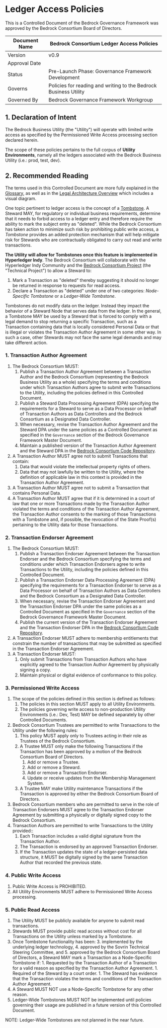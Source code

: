 # Ledger Access Policies

This is a Controlled Document of the Bedrock Governance Framework was approved by the Bedrock Consortium Board of Directors.

| Document Name |Bedrock Consortium Ledger Access Policies |
| --- | --- |
| Version | v0.9 |
| Approval Date | |
| Status | Pre-Launch Phase: Governance Framework Development |
| Governs | Policies for reading and writing to the Bedrock Business Utility|
| Governed By | Bedrock Governance Framework Workgroup |

## 1. Declaration of Intent
The Bedrock Business Utility (the "Utility") will operate with limited write access as specified by the Permissioned Write Access processing section declared herein.

The scope of these policies pertains to the full corpus of **Utility Environments**, namely all the ledgers associated with the Bedrock Business Utility (i.e.: prod, test, dev).

## 2. Recommended Reading
The terms used in this Controlled Document are more fully explained in the [Glossary](../gf_info/glossary.md), as well as in the [Legal Architecture Overview](../gf_legal/legal_arch.md) which includes a visual diagram.

One topic pertinent to ledger access is the concept of a [Tombstone](https://jira.hyperledger.org/browse/INDY-2082). A Steward MAY, for regulatory or individual business requirements, determine that it needs to forbid access to a ledger entry and therefore require the ability to mark the subject entry as "deleted". While the Bedrock Consortium has taken action to minimize such risk by prohibiting public write access, a *Tombstone* provides an added protection mechanism that will help mitigate risk for Stewards who are contractually obligated to carry out read and write transactions.

**The Utility will allow for Tombstones once this feature is implemented in Hyperledger Indy**. The Bedrock Consortium will collaborate with the Hyperledger Indy Community and the [Bedrock Consortium Project](https://github.com/bedrock-consortium/tsc/) (the "Technical Project") to allow a Steward to:

1. Mark a Transaction as "deleted" thereby suggesting it should no longer be returned in response to requests for read access.
2. Declare a Transaction as "deleted" under one of two categories: *Node-Specific Tombstone* or a *Ledger-Wide Tombstone*.

Tombstones do not modify data on the ledger. Instead they impact the behavior of a Steward Node that serves data from the ledger. In the general, a Tombstone MAY be used by a Steward that is forced to comply with a legal demand to stop returning a specific Transaction, such as a Transaction containing data that is locally considered Personal Data or that is illegal or violates the Transaction Author Agreement in some other way. In such a case, other Stewards may not face the same legal demands and may take different action.

### 1. Transaction Author Agreement
1. The Bedrock Consortium MUST:
	1. Publish a Transaction Author Agreement between a Transaction Author and the Bedrock Consortium (representing the Bedrock Business Utility as a whole) specifying the terms and conditions under which Transaction Authors agree to submit write Transactions to the Utility, including the policies defined in this Controlled Document.
	1. Publish a Steward Data Processing Agreement (DPA) specifying the requirements for a Steward to serve as a Data Processor on behalf of Transaction Authors as Data Controllers and the Bedrock Consortium as a Designated Data Controller.
	1. When necessary, revise the Transaction Author Agreement and the Steward DPA under the same policies as a Controlled Document as specified in the ```Governance``` section of the Bedrock Governance Framework Master Document.
	1. Maintain a published version of the Transaction Author Agreement and the Steward DPA in the [Bedrock Consortium Code Repository](https://github.com/bedrock-consortium/bbu-gf/).
2. A Transaction Author MUST agree not to submit Transactions that contain:
	1. Data that would violate the intellectual property rights of others.
	1. Data that may not lawfully be written to the Utility, where the definition of applicable law in this context is provided in the Transaction Author Agreement.
3. A Transaction Author MUST agree not to submit a Transaction that contains Personal Data.
4. A Transaction Author MUST agree that if it is determined in a court of law that one or more Transactions made by the Transaction Author violated the terms and conditions of the Transaction Author Agreement, the Transaction Author consents to the marking of those Transactions with a Tombstone and, if possible, the revocation of the State Proof(s) pertaining to the Utility data for those Transactions.

### 2. Transaction Endorser Agreement
1. The Bedrock Consortium MUST:
	1. Publish a Transaction Endorser Agreement between the Transaction Endorser and the Bedrock Consortium specifying the terms and conditions under which Transaction Endorsers agree to write Transactions to the Utility, including the policies defined in this Controlled Document.
	1. Publish a Transaction Endorser Data Processing Agreement (DPA) specifying the requirements for a Transaction Endorser to serve as a Data Processor on behalf of Transaction Authors as Data Controllers and the Bedrock Consortium as a Designated Data Controller.
	1. When necessary, revise the Transaction Endorser Agreement and the Transaction Endorser DPA under the same policies as a Controlled Document as specified in the ```Governance``` section of the Bedrock Governance Framework Master Document.
	1. Publish the current version of the Transaction Endorser Agreement and the Transaction Endorser DPA in the [Bedrock Consortium Code Repository](https://github.com/bedrock-consortium/bbu-gf/).
2. A Transaction Endorser MUST adhere to membership entitlements that constrain the number of transactions that may be submitted as specified in the Transaction Endorser Agreement.
3. A Transaction Endorser MUST:
	1. Only submit Transactions from Transaction Authors who have explicitly agreed to the Transaction Author Agreement by physically signing a copy.
	1. Maintain physical or digital evidence of conformance to this policy.

### 3. Permissioned Write Access
1. The scope of the policies defined in this section is defined as follows:
	1. The policies in this section MUST apply to all Utility Environments.
	1. The policies governing write access to non-production Utility Environments (i.e.: Dev, Test) MAY be defined separately by other Controlled Documents.
2. Bedrock Consortium Trustees are permitted to write Transactions to the Utility under the following rules:
	1. 	This policy MUST apply only to Trustees acting in their role as Trustees of the Bedrock Consortium.
	1. 	A Trustee MUST only make the following Transactions if the Transaction has been approved by a motion of the Bedrock Consortium Board of Directors.
		1. 	Add or remove a Trustee.
		1. 	Add or remove a Steward.
		1. 	Add or remove a Transaction Endorser.
		1. 	Update or receive updates from the Membership Management System.
	1. 	A Trustee MAY make Utility maintenance Transactions if the Transaction is approved by either the Bedrock Consortium Board of Directors.
3. Bedrock Consortium members who are permitted to serve in the role of Transaction Endorsers MUST agree to the Transaction Endorser Agreement by submitting a physically or digitally signed copy to the Bedrock Consortium.
4. Transaction Authors are permitted to write Transactions to the Utility provided::
	1. Each Transaction includes a valid digital signature from the Transaction Author.
	1. The Transaction is endorsed by an approved Transaction Endorser.
	1. If the Transaction updates the state of a ledger-persisted data structure, it MUST be digitally signed by the same Transaction Author that recorded the previous state.

### 4. Public Write Access
1. Public Write Access is PROHIBITED.
2. All Utility Environments MUST adhere to Permissioned Write Access processing.

### 5. Public Read Access
1. The Utility MUST be publicly available for anyone to submit read transactions.
1. Stewards MUST provide public read access without cost for all Transactions on the Utility unless marked by a Tombstone.
1. Once Tombstone functionality has been:
	3. implemented by the underlying ledger technology,
	4. approved by the Sovrin Technical Steering Committee, and
	5. approved by the Bedrock Consortium Board of Directors, a Steward MAY mark a Transaction as a Node-Specific Tombstone if:
		1. Requested by the Transaction Author of a Transaction for a valid reason as specified by the Transaction Author Agreement.
		1. Required of the Steward by a court order.
		1. The Steward has evidence that the Transaction violates the terms and conditions of the Transaction Author Agreement.
1. A Steward MUST NOT use a Node-Specific Tombstone for any other reason.
1. Ledger-Wide Tombstones MUST NOT be implemented until policies governing their usage are published in a future version of this Controlled Document.

NOTE: Ledger-Wide Tombstones are not planned in the near future.
